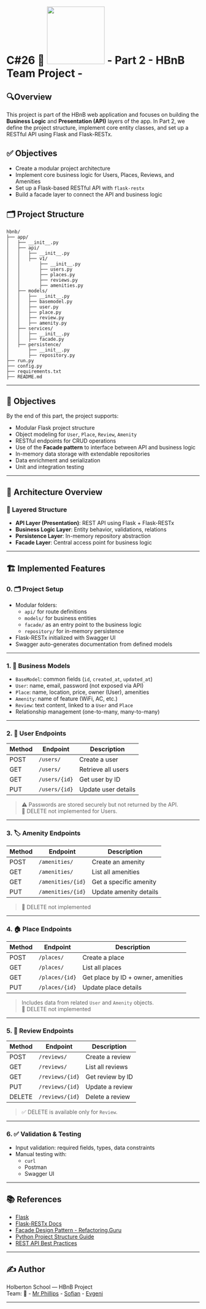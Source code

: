 # C#26 :school: <img src="https://cdn.prod.website-files.com/6105315644a26f77912a1ada/63eea844ae4e3022154e2878_Holberton-p-800.png" width="150" /> - Part 2 - HBnB Team Project - 

## 🔍Overview

This project is part of the HBnB web application and focuses on building the **Business Logic** and **Presentation (API)** layers of the app. In Part 2, we define the project structure, implement core entity classes, and set up a RESTful API using Flask and Flask-RESTx.

## ✅ Objectives

- Create a modular project architecture
- Implement core business logic for Users, Places, Reviews, and Amenities
- Set up a Flask-based RESTful API with `flask-restx`
- Build a facade layer to connect the API and business logic

## 🗂️ Project Structure
```
hbnb/
├── app/
│   ├── __init__.py
│   ├── api/
│   │   ├── __init__.py
│   │   ├── v1/
│   │       ├── __init__.py
│   │       ├── users.py
│   │       ├── places.py
│   │       ├── reviews.py
│   │       ├── amenities.py
│   ├── models/
│   │   ├── __init__.py
│   │   ├── basemodel.py
│   │   ├── user.py
│   │   ├── place.py
│   │   ├── review.py
│   │   ├── amenity.py
│   ├── services/
│   │   ├── __init__.py
│   │   ├── facade.py
│   ├── persistence/
│       ├── __init__.py
│       ├── repository.py
├── run.py
├── config.py
├── requirements.txt
├── README.md
```

---

## 🎯 Objectives

By the end of this part, the project supports:

- Modular Flask project structure
- Object modeling for `User`, `Place`, `Review`, `Amenity`
- RESTful endpoints for CRUD operations
- Use of the **Facade pattern** to interface between API and business logic
- In-memory data storage with extendable repositories
- Data enrichment and serialization
- Unit and integration testing

---

## 🧱 Architecture Overview

### 🧩 Layered Structure

- **API Layer (Presentation)**: REST API using Flask + Flask-RESTx
- **Business Logic Layer**: Entity behavior, validations, relations
- **Persistence Layer**: In-memory repository abstraction
- **Facade Layer**: Central access point for business logic

---

## 🏗️ Implemented Features

### 0. 🗂️ Project Setup

- Modular folders:
  - `api/` for route definitions
  - `models/` for business entities
  - `facade/` as an entry point to the business logic
  - `repository/` for in-memory persistence
- Flask-RESTx initialized with Swagger UI
- Swagger auto-generates documentation from defined models

---

### 1. 🧠 Business Models

- `BaseModel`: common fields (`id`, `created_at`, `updated_at`)
- `User`: name, email, password (not exposed via API)
- `Place`: name, location, price, owner (User), amenities
- `Amenity`: name of feature (WiFi, AC, etc.)
- `Review`: text content, linked to a `User` and `Place`
- Relationship management (one-to-many, many-to-many)

---

### 2. 👤 User Endpoints

| Method | Endpoint        | Description          |
|--------|------------------|----------------------|
| POST   | `/users/`        | Create a user        |
| GET    | `/users/`        | Retrieve all users   |
| GET    | `/users/{id}`    | Get user by ID       |
| PUT    | `/users/{id}`    | Update user details  |

> ⚠️ Passwords are stored securely but not returned by the API.  
> 🚫 DELETE not implemented for Users.

---

### 3. 🏷️ Amenity Endpoints

| Method | Endpoint           | Description              |
|--------|---------------------|--------------------------|
| POST   | `/amenities/`       | Create an amenity        |
| GET    | `/amenities/`       | List all amenities       |
| GET    | `/amenities/{id}`   | Get a specific amenity   |
| PUT    | `/amenities/{id}`   | Update amenity details   |

> 🚫 DELETE not implemented

---

### 4. 🏠 Place Endpoints

| Method | Endpoint         | Description                       |
|--------|------------------|-----------------------------------|
| POST   | `/places/`       | Create a place                    |
| GET    | `/places/`       | List all places                   |
| GET    | `/places/{id}`   | Get place by ID + owner, amenities |
| PUT    | `/places/{id}`   | Update place details              |

> Includes data from related `User` and `Amenity` objects.  
> 🚫 DELETE not implemented

---

### 5. 📝 Review Endpoints

| Method | Endpoint          | Description           |
|--------|-------------------|-----------------------|
| POST   | `/reviews/`       | Create a review       |
| GET    | `/reviews/`       | List all reviews      |
| GET    | `/reviews/{id}`   | Get review by ID      |
| PUT    | `/reviews/{id}`   | Update a review       |
| DELETE | `/reviews/{id}`   | Delete a review       |

> ✅ DELETE is available only for `Review`.

---

### 6. ✅ Validation & Testing

- Input validation: required fields, types, data constraints
- Manual testing with:
  - `curl`
  - Postman
  - Swagger UI

---

## 📚 References

- [Flask](https://flask.palletsprojects.com/)
- [Flask-RESTx Docs](https://flask-restx.readthedocs.io/)
- [Facade Design Pattern - Refactoring.Guru](https://refactoring.guru/design-patterns/facade)
- [Python Project Structure Guide](https://docs.python-guide.org/writing/structure/)
- [REST API Best Practices](https://restfulapi.net/)

---

## ✍️ Author

Holberton School — HBnB Project   
Team: 👥 - [Mr Phillips](https://github.com/ddoudou7) - [Sofian](https://github.com/smessaoui31) - [Evgeni](https://github.com/Genia888)

---

